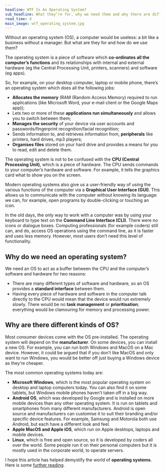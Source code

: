 ```yaml
---
headline: WTF Is An Operating System?
sub_headline: What they’re for, why we need them and why there are different kinds...
read_time: 4
main_image: wtf_operating_system.jpg
---
```


Without an operating system (OS), a computer would be useless: a bit like a business without a manager.  But what are they for and how do we use them?

The operating system is a piece of software which **co-ordinates all the computer’s functions** and its relationships with internal and external hardware (eg the Central Processing Unit, printers, scanners) and software (eg apps).

So, for example, on your desktop computer, laptop or mobile phone, there’s an operating system which does all the following jobs:

* **Allocates the memory** (RAM (Random Access Memory) required to run applications (like Microsoft Word, your e-mail client or the Google Maps app));
* Lets two or more of these **applications run simultaneously** and allows you to switch between them;
* **Manages the security** of your device via user accounts and passwords/fingerprint recognition/facial recognition;
* Sends information to, and retrieves information from, **peripherals** like printers, hard drives, mp3 players;
* **Organises files** stored on your hard drive and provides a means for you to read, edit and delete them.

The operating system is not to be confused with the **CPU (Central Processing Unit)**, which is a piece of hardware.  The CPU sends commands to your computer’s hardware and software.  For example, it tells the graphics card what to show you on the screen.

Modern operating systems also give us a user-friendly way of using the various functions of the computer via a **Graphical User Interface (GUI)**.  This allows us to communicate with the computer without knowing its language: we can, for example, open programs by double-clicking or touching an icon.

In the old days, the only way to work with a computer was by using your keyboard to type text on the **Command Line Interface (CLI)**.  There were no icons or dialogue boxes.  Computing professionals (for example coders) still can, and do, access OS operations using the command line, as it is faster and uses less memory.  However, most users don’t need this level of functionality.

## Why do we need an operating system?

We need an OS to act as a buffer between the CPU and the computer’s software and hardware for two reasons:

* There are many different types of software and hardware, so an OS provides a **standard interface** between them.
* Having every piece of hardware and software in the computer talk directly to the CPU would mean that the device would run extremely slowly.  There would be no **task management** or **prioritisation**; everything would be clamouring for memory and processing power.

## Why are there different kinds of OS?

Most consumer devices come with the OS pre-installed.  The operating system will depend on the **manufacturer**.  On some devices, you can install a new OS.  For example, you can run both Windows and MacOS on a Mac device.  However, it could be argued that if you don’t like MacOS and only want to run Windows, you would be better off just buying a Windows device as they’re cheaper.

The most common operating systems today are:

* **Microsoft Windows**, which is the most popular operating system on desktop and laptop computers today.  You can also find it on some tablets, but Windows mobile phones haven’t taken off in a big way.
* **Android OS**, which was developed by Google and is installed on more mobile devices than any other operating system.  It is run on tablets and smartphones from many different manufacturers.  Android is open source and manufacturers can customise it to suit their branding and/or specific device features.  For example, Samsung and Motorola both use Android, but each have a different look and feel.
* **Apple MacOS and Apple iOS**, which run on Apple desktops, laptops and mobile devices.
* **Linux**, which is free and open source, so it is developed by coders all over the world.  Some people run it on their personal computers but it is mostly used in the corporate world, to operate servers.

I hope this article has helped demystify the world of **operating systems**.  Here is some [further reading](https://www.bbc.co.uk/bitesize/guides/ztcdtfr/revision/1).

